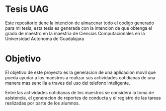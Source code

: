 # Tesis UAG

Este repositorio tiene la intencion de almacenar todo el codigo generado para mi
tesis, esta tesis es generada con la intencion de que obtenga el grado de
maestro en la maestria de Ciencias Computacionales en la Universidad Autonoma de
Guadalajara

# Objetivo

El objetivo de este proyecto es la generacion de una aplicacion movil que pueda
ayudar a los maestros a realizar sus actividades cotidianas de una manera mas
sencilla a traves del uso del telefono inteligente.

Entre las actividades cotidianas de los maestros se considera la toma de
asistencia, el generacion de reportes de conducta y el registro de las tareas
realizadas por parte de los alumnos.
